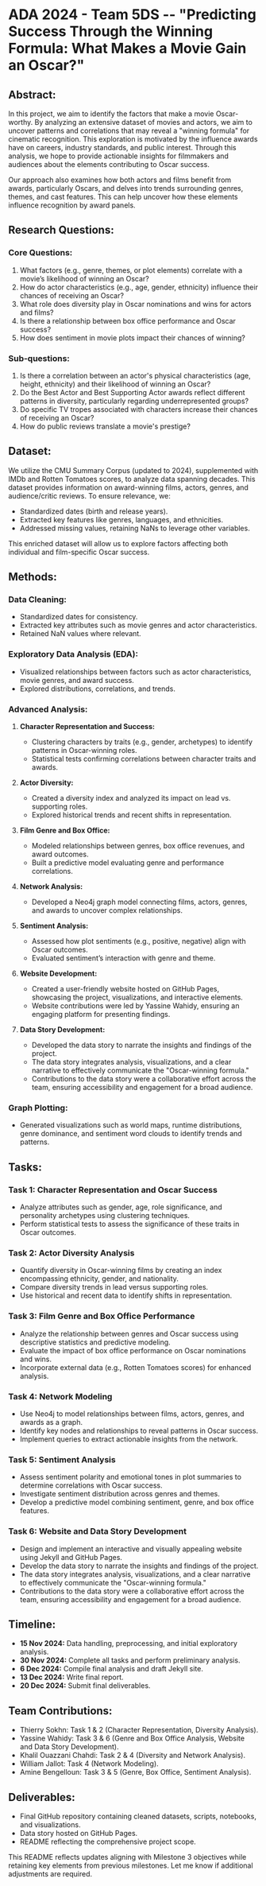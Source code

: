 
# ADA 2024 - Team 5DS -- "Predicting Success Through the Winning Formula: What Makes a Movie Gain an Oscar?"

## Abstract:
In this project, we aim to identify the factors that make a movie Oscar-worthy. By analyzing an extensive dataset of movies and actors, we aim to uncover patterns and correlations that may reveal a "winning formula" for cinematic recognition. This exploration is motivated by the influence awards have on careers, industry standards, and public interest. Through this analysis, we hope to provide actionable insights for filmmakers and audiences about the elements contributing to Oscar success.

Our approach also examines how both actors and films benefit from awards, particularly Oscars, and delves into trends surrounding genres, themes, and cast features. This can help uncover how these elements influence recognition by award panels.

## Research Questions:
### Core Questions:
1. What factors (e.g., genre, themes, or plot elements) correlate with a movie’s likelihood of winning an Oscar?
2. How do actor characteristics (e.g., age, gender, ethnicity) influence their chances of receiving an Oscar?
3. What role does diversity play in Oscar nominations and wins for actors and films?
4. Is there a relationship between box office performance and Oscar success?
5. How does sentiment in movie plots impact their chances of winning?

### Sub-questions:
1. Is there a correlation between an actor's physical characteristics (age, height, ethnicity) and their likelihood of winning an Oscar?
2. Do the Best Actor and Best Supporting Actor awards reflect different patterns in diversity, particularly regarding underrepresented groups?
3. Do specific TV tropes associated with characters increase their chances of receiving an Oscar?
4. How do public reviews translate a movie's prestige?

## Dataset:
We utilize the CMU Summary Corpus (updated to 2024), supplemented with IMDb and Rotten Tomatoes scores, to analyze data spanning decades. This dataset provides information on award-winning films, actors, genres, and audience/critic reviews. To ensure relevance, we:

- Standardized dates (birth and release years).
- Extracted key features like genres, languages, and ethnicities.
- Addressed missing values, retaining NaNs to leverage other variables.

This enriched dataset will allow us to explore factors affecting both individual and film-specific Oscar success.

## Methods:
### Data Cleaning:
- Standardized dates for consistency.
- Extracted key attributes such as movie genres and actor characteristics.
- Retained NaN values where relevant.

### Exploratory Data Analysis (EDA):
- Visualized relationships between factors such as actor characteristics, movie genres, and award success.
- Explored distributions, correlations, and trends.

### Advanced Analysis:
1. **Character Representation and Success:**
   - Clustering characters by traits (e.g., gender, archetypes) to identify patterns in Oscar-winning roles.
   - Statistical tests confirming correlations between character traits and awards.

2. **Actor Diversity:**
   - Created a diversity index and analyzed its impact on lead vs. supporting roles.
   - Explored historical trends and recent shifts in representation.

3. **Film Genre and Box Office:**
   - Modeled relationships between genres, box office revenues, and award outcomes.
   - Built a predictive model evaluating genre and performance correlations.

4. **Network Analysis:**
   - Developed a Neo4j graph model connecting films, actors, genres, and awards to uncover complex relationships.

5. **Sentiment Analysis:**
   - Assessed how plot sentiments (e.g., positive, negative) align with Oscar outcomes.
   - Evaluated sentiment’s interaction with genre and theme.

6. **Website Development:**
   - Created a user-friendly website hosted on GitHub Pages, showcasing the project, visualizations, and interactive elements.
   - Website contributions were led by Yassine Wahidy, ensuring an engaging platform for presenting findings.

7. **Data Story Development:**
   - Developed the data story to narrate the insights and findings of the project.
   - The data story integrates analysis, visualizations, and a clear narrative to effectively communicate the "Oscar-winning formula."
   - Contributions to the data story were a collaborative effort across the team, ensuring accessibility and engagement for a broad audience.

### Graph Plotting:
- Generated visualizations such as world maps, runtime distributions, genre dominance, and sentiment word clouds to identify trends and patterns.

## Tasks:
### Task 1: Character Representation and Oscar Success
- Analyze attributes such as gender, age, role significance, and personality archetypes using clustering techniques.
- Perform statistical tests to assess the significance of these traits in Oscar outcomes.

### Task 2: Actor Diversity Analysis
- Quantify diversity in Oscar-winning films by creating an index encompassing ethnicity, gender, and nationality.
- Compare diversity trends in lead versus supporting roles.
- Use historical and recent data to identify shifts in representation.

### Task 3: Film Genre and Box Office Performance
- Analyze the relationship between genres and Oscar success using descriptive statistics and predictive modeling.
- Evaluate the impact of box office performance on Oscar nominations and wins.
- Incorporate external data (e.g., Rotten Tomatoes scores) for enhanced analysis.

### Task 4: Network Modeling
- Use Neo4j to model relationships between films, actors, genres, and awards as a graph.
- Identify key nodes and relationships to reveal patterns in Oscar success.
- Implement queries to extract actionable insights from the network.

### Task 5: Sentiment Analysis
- Assess sentiment polarity and emotional tones in plot summaries to determine correlations with Oscar success.
- Investigate sentiment distribution across genres and themes.
- Develop a predictive model combining sentiment, genre, and box office features.

### Task 6: Website and Data Story Development
- Design and implement an interactive and visually appealing website using Jekyll and GitHub Pages.
- Develop the data story to narrate the insights and findings of the project.
- The data story integrates analysis, visualizations, and a clear narrative to effectively communicate the "Oscar-winning formula."
- Contributions to the data story were a collaborative effort across the team, ensuring accessibility and engagement for a broad audience.

## Timeline:
- **15 Nov 2024:** Data handling, preprocessing, and initial exploratory analysis.
- **30 Nov 2024:** Complete all tasks and perform preliminary analysis.
- **6 Dec 2024:** Compile final analysis and draft Jekyll site.
- **13 Dec 2024:** Write final report.
- **20 Dec 2024:** Submit final deliverables.

## Team Contributions:
- Thierry Sokhn: Task 1 & 2 (Character Representation, Diversity Analysis).
- Yassine Wahidy: Task 3 & 6 (Genre and Box Office Analysis, Website and Data Story Development).
- Khalil Ouazzani Chahdi: Task 2 & 4 (Diversity and Network Analysis).
- William Jallot: Task 4 (Network Modeling).
- Amine Bengelloun: Task 3 & 5 (Genre, Box Office, Sentiment Analysis).

## Deliverables:
- Final GitHub repository containing cleaned datasets, scripts, notebooks, and visualizations.
- Data story hosted on GitHub Pages.
- README reflecting the comprehensive project scope.

This README reflects updates aligning with Milestone 3 objectives while retaining key elements from previous milestones. Let me know if additional adjustments are required.
